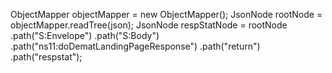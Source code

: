 ObjectMapper objectMapper = new ObjectMapper();
        JsonNode rootNode = objectMapper.readTree(json);
        JsonNode respStatNode = rootNode
                .path("S:Envelope")
                .path("S:Body")
                .path("ns11:doDematLandingPageResponse")
                .path("return")
                .path("respstat");
